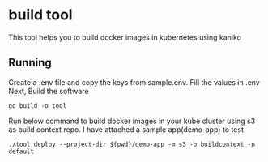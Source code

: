 # build tool
This tool helps you to build docker images in kubernetes using kaniko
## Running
Create a .env file and copy the keys from sample.env. Fill the values in .env
Next, Build the software
```
go build -o tool
```
Run below command to build docker images in your kube cluster using s3 as build context repo. I have attached a sample app(demo-app) to test
```
./tool deploy --project-dir ${pwd}/demo-app -m s3 -b buildcontext -n default
```